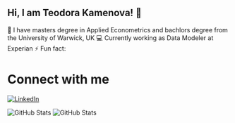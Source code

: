 ## Hi, I am Teodora Kamenova! 👋

🌱 I have masters degree in Applied Econometrics and bachlors degree from the University of Warwick, UK
💻 Currently working as Data Modeler at Experian
⚡ Fun fact: 

# Connect with me
[![LinkedIn](https://img.shields.io/badge/LinkedIn-Profile-blue)](https://www.linkedin.com/in/teddykamenova/)

![GitHub Stats](https://github-readme-stats.vercel.app/api?username=TeodoraKamenova&theme=dracula&show_icons=true&hide_border=true&count_private=true) 
![GitHub Stats](https://github-readme-stats.vercel.app/api/top-langs/?username=TeodoraKamenova&theme=dracula&show_icons=true&hide_border=true&layout=compact)
